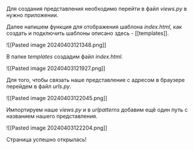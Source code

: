 Для создания представления необходимо перейти в файл *views.py* в нужно приложении.

Далее напишем функция для отображения шаблона *index.html*, как создать и подключить шаблоны описано здесь - [[templates]].

![[Pasted image 20240403121348.png]]

В папке *templates* создадим файл *index.html*.

![[Pasted image 20240403121927.png]]

Для того, чтобы связать наше представление с адресом в браузере перейдем в файл *urls.py*.

![[Pasted image 20240403122045.png]]

Импортируем наше *views.py* и в *urlpatterns* добавим ещё один путь с названием нашего представления.

![[Pasted image 20240403122204.png]]

Страница успешно открылась!